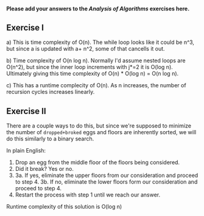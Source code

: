 #### Please add your answers to the ***Analysis of  Algorithms*** exercises here.

## Exercise I

a) This is time complexity of O(n). The while loop looks like it could be n^3, but since a is updated with a+ n^2, some of that cancells it out.

b) Time complexity of O(n log n). Normally I'd assume nested loops are O(n^2), but since the inner loop increments with j*=2 it is O(log n). Ultimately giving this time complexity of O(n) * O(log n) = O(n log n).

c) This has a runtime complecity of O(n). As n increases, the number of recursion cycles increases linearly.

## Exercise II

There are a couple ways to do this, but since we're supposed to minimize the number of `dropped+broked` eggs and floors are inherently sorted, we will do this similarly to a binary search.

In plain English:
1. Drop an egg from the middle floor of the floors being considered.
2. Did it break? Yes or no.
3. 
    3a. If yes, eliminate the upper floors from our consideration and proceed to step 4.
    3b. If no, eliminate the lower floors form our consideration and proceed to step 4. 
4. Restart the process with step 1 until we reach our answer.

Runtime complexity of this solution is O(log n)


